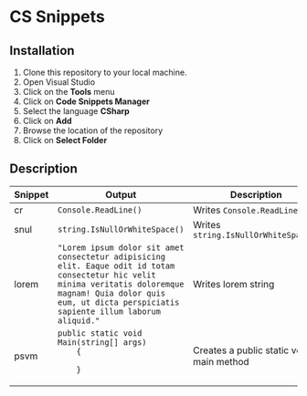 # CS Snippets

## Installation
1. Clone this repository to your local machine.
1. Open Visual Studio
2. Click on the **Tools** menu
3. Click on **Code Snippets Manager**
4. Select the language **CSharp**
5. Click on **Add**
6. Browse the location of the repository
7. Click on **Select Folder**

## Description
<table>
<thead>
<th>Snippet</th>
<th>Output</th>
<th>Description</th>
</thead>
<tbody>
<tr>
    <td>cr</td>
    <td>
    <code>Console.ReadLine()</code>
    </td>
    <td>Writes <code>Console.ReadLine()</code></td>
</tr>
<tr>
    <td>snul</td>
    <td>
    <code>string.IsNullOrWhiteSpace()</code>
    </td>
    <td>Writes <code>string.IsNullOrWhiteSpace()</code></td>
</tr>
<tr>
    <td>lorem</td>
    <td>
    <code>"Lorem ipsum dolor sit amet consectetur adipisicing elit. Eaque odit id totam consectetur hic velit minima veritatis doloremque magnam! Quia dolor quis eum, ut dicta perspiciatis sapiente illum laborum aliquid."</code>
    </td>
    <td>Writes lorem string</td>
</tr>
<tr>
    <td>psvm</td>
    <td>
    <code>public static void Main(string[] args)
    {
        &nbsp;
    }   
    </code>
    </td>
    <td>Creates a public static void main method</td>
</tr>

</tbody>
</table>